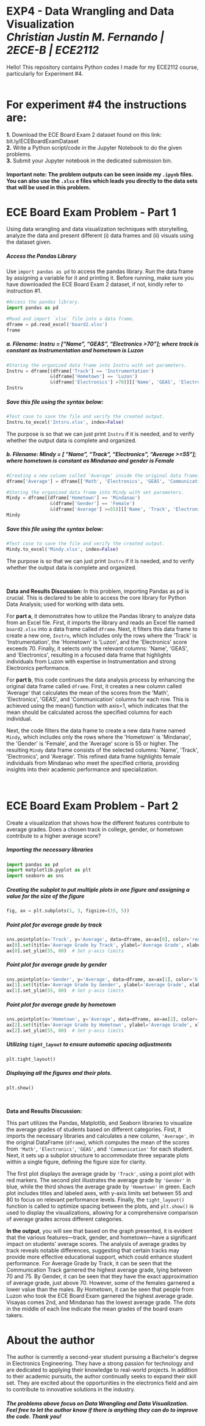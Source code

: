 # EXP4 - Data Wrangling and Data Visualization <br/> *Christian Justin M. Fernando | 2ECE-B | ECE2112*
Hello! This repository contains Python codes I made for my ECE2112 course, particularly for Experiment #4. <br/><br/> 
# For experiment #4 the **instructions** are:

**1.** Download the ECE Board Exam 2 dataset found on this link: bit.ly/ECEBoardExamDataset <br/>
**2.** Write a Python script/code in the Jupyter Notebook to do the given problems. <br/>
**3.** Submit your Jupyter notebook in the dedicated submission bin. <br/>

#### Important note: The problem outputs can be seen inside my `.ipynb` files. You can also use the `.xlsx` e files which leads you directly to the data sets that will be used in this problem.

# ECE Board Exam Problem - Part 1 <br/>

Using data wrangling and data visualization techniques with storytelling, analyze the data and present different (i) data frames and (ii) visuals using the dataset given.  

##### Access the Pandas Library

Use `import pandas as pd` to access the pandas library. Run the data frame by assigning a variable for it and printing it. Before running, make sure you have downloaded the ECE Board Exam 2 dataset, if not, kindly refer to instruction #1.

```python
#Access the pandas library.
import pandas as pd

#Read and import `xlsx` file into a data frame.
dframe = pd.read_excel('board2.xlsx')
frame
```

##### a. Filename: Instru = [“Name”, “GEAS”, “Electronics >70”]; where track is constant as Instrumentation and hometown is Luzon  

```python
#Storing the organized data frame into Instru with set parameters.
Instru = dframe[(dframe['Track'] == 'Instrumentation')
                &(dframe['Hometown'] == 'Luzon')
                &(dframe['Electronics'] >70)][['Name', 'GEAS', 'Electronics']]
Instru
```

##### Save this file using the syntax below:
```python
#Test case to save the file and verify the created output.
Instru.to_excel('Intsru.xlsx', index=False)
```

The purpose is so that we can just print `Instru` if it is needed, and to verify whether the output data is complete and organized.

##### b. Filename: Mindy = [ “Name”, “Track”, “Electronics”, “Average >=55”]; where hometown is constant as Mindanao and gender is Female  

```python
#Creating a new column called 'Average' inside the original data frame.
dframe['Average'] = dframe[['Math', 'Electronics', 'GEAS', 'Communication']].mean(axis=1)

#Storing the organized data frame into Mindy with set parameters.
Mindy = dframe[(dframe['Hometown'] == 'Mindanao') 
                &(dframe['Gender'] == 'Female') 
                &(dframe['Average'] >=55)][['Name', 'Track', 'Electronics', 'Average']]
Mindy
```

##### Save this file using the syntax below:

``` python
#Test case to save the file and verify the created output.
Mindy.to_excel('Mindy.xlsx', index=False)
```

The purpose is so that we can just print `Instru` if it is needed, and to verify whether the output data is complete and organized.

<br/>

**Data and Results Discussion:** In this problem, importing Pandas as pd is crucial. This is declared to be able to access the core library for Python Data Analysis; used for working with data sets.

For **part a**, it demonstrates how to utilize the Pandas library to analyze data from an Excel file. First, it imports the library and reads an Excel file named `board2.xlsx` into a data frame called `dframe`. Next, it filters this data frame to create a new one, `Instru`, which includes only the rows where the 'Track' is 'Instrumentation', the 'Hometown' is 'Luzon', and the 'Electronics' score exceeds 70. Finally, it selects only the relevant columns: 'Name', 'GEAS', and 'Electronics', resulting in a focused data frame that highlights individuals from Luzon with expertise in Instrumentation and strong Electronics performance. 

For **part b**, this code continues the data analysis process by enhancing the original data frame called `dframe`. First, it creates a new column called 'Average' that calculates the mean of the scores from the 'Math', 'Electronics', 'GEAS', and 'Communication' columns for each row. This is achieved using the mean() function with axis=1, which indicates that the mean should be calculated across the specified columns for each individual.

Next, the code filters the data frame to create a new data frame named `Mindy`, which includes only the rows where the 'Hometown' is 'Mindanao', the 'Gender' is 'Female', and the 'Average' score is 55 or higher. The resulting `Mindy` data frame consists of the selected columns: 'Name', 'Track', 'Electronics', and 'Average'. This refined data frame highlights female individuals from Mindanao who meet the specified criteria, providing insights into their academic performance and specialization. 

<br/>

# ECE Board Exam Problem - Part 2

Create a visualization that shows how the different features contribute to average grades. Does a chosen track in college, gender, or hometown contribute to a higher average score?

##### Importing the necessary libraries
```python
import pandas as pd 
import matplotlib.pyplot as plt
import seaborn as sns
```

##### Creating the subplot to put multiple plots in one figure and assigning a value for the size of the figure
```python
fig, ax = plt.subplots(1, 3, figsize=(15, 5))
```

##### Point plot for average grade by track
```python
sns.pointplot(x='Track', y='Average', data=dframe, ax=ax[0], color='red')
ax[0].set(title='Average Grade by Track', ylabel='Average Grade', xlabel='Track')
ax[0].set_ylim(55, 80)  # Set y-axis limits
````

##### Point plot for average grade by gender
```python
sns.pointplot(x='Gender', y='Average', data=dframe, ax=ax[1], color='blue')
ax[1].set(title='Average Grade by Gender', ylabel='Average Grade', xlabel='Gender')
ax[1].set_ylim(55, 80)  # Set y-axis limits
```

##### Point plot for average grade by hometown
```python
sns.pointplot(x='Hometown', y='Average', data=dframe, ax=ax[2], color='green')
ax[2].set(title='Average Grade by Hometown', ylabel='Average Grade', xlabel='Hometown')
ax[2].set_ylim(55, 80)  # Set y-axis limits
```

##### Utilizing `tight_layout` to ensure automatic spacing adjustments
```python
plt.tight_layout()
```

##### Displaying all the figures and their plots.
```python
plt.show()
```
<br/>

**Data and Results Discussion:** <p>This part utilizes the Pandas, Matplotlib, and Seaborn libraries to visualize the average grades of students based on different categories. First, it imports the necessary libraries and calculates a new column, <code>'Average'</code>, in the original DataFrame (<code>dframe</code>), which computes the mean of the scores from <code>'Math'</code>, <code>'Electronics'</code>, <code>'GEAS'</code>, and <code>'Communication'</code> for each student. Next, it sets up a subplot structure to accommodate three separate plots within a single figure, defining the figure size for clarity.</p>

<p>The first plot displays the average grade by <code>'Track'</code>, using a point plot with red markers. The second plot illustrates the average grade by <code>'Gender'</code> in blue, while the third shows the average grade by <code>'Hometown'</code> in green. Each plot includes titles and labeled axes, with y-axis limits set between 55 and 80 to focus on relevant performance levels. Finally, the <code>tight_layout()</code> function is called to optimize spacing between the plots, and <code>plt.show()</code> is used to display the visualizations, allowing for a comprehensive comparison of average grades across different categories.</p>

**In the output**, you will see that based on the graph presented, it is evident that the various features—track, gender, and hometown—have a significant impact on students' average scores. The analysis of average grades by track reveals notable differences, suggesting that certain tracks may provide more effective educational support, which could enhance student performance. For Average Grade by Track, it can be seen that the Communication Track garnered the highest average grade, lying between 70 and 75. By Gender, it can be seen that they have the exact approximation of average grade, just above 70. However, some of the females garnered a lower value than the males. By Hometown, it can be seen that people from Luzon who took the ECE Board Exam garnered the highest average grade. Visayas comes 2nd, and Mindanao has the lowest average grade. The dots in the middle of each line indicate the mean grades of the board exam takers.


# About the author

The author is currently a second-year student pursuing a Bachelor's degree in Electronics Engineering. They have a strong passion for technology and are dedicated to applying their knowledge to real-world projects. In addition to their academic pursuits, the author continually seeks to expand their skill set. They are excited about the opportunities in the electronics field and aim to contribute to innovative solutions in the industry.

##### The problems above focus on Data Wrangling and Data Visualization. Feel free to let the author know if there is anything they can do to improve the code. Thank you!









